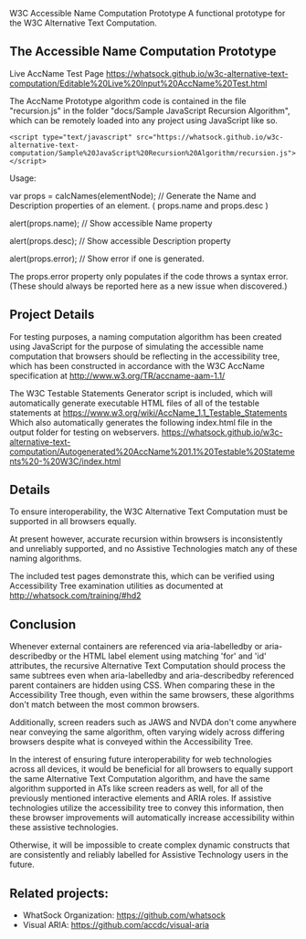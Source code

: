 W3C Accessible Name Computation Prototype
A functional prototype for the W3C Alternative Text Computation.

The Accessible Name Computation Prototype
-----

Live AccName Test Page
https://whatsock.github.io/w3c-alternative-text-computation/Editable%20Live%20Input%20AccName%20Test.html

The AccName Prototype algorithm code is contained in the file "recursion.js" in the folder "docs/Sample JavaScript Recursion Algorithm", which can be remotely loaded into any project using JavaScript like so.

```
<script type="text/javascript" src="https://whatsock.github.io/w3c-alternative-text-computation/Sample%20JavaScript%20Recursion%20Algorithm/recursion.js"></script>
```

Usage:

  var props = calcNames(elementNode); // Generate the Name and Description properties of an element. ( props.name and props.desc )

alert(props.name); // Show accessible Name property

alert(props.desc); // Show accessible Description property

alert(props.error); // Show error if one is generated. 

The props.error property only populates if the code throws a syntax error. (These should always be reported here as a new issue when discovered.)

Project Details
-----

For testing purposes, a naming computation algorithm has been created using JavaScript for the purpose of simulating the accessible name computation that browsers should be reflecting in the accessibility tree, which has been constructed in accordance with the W3C AccName specification at
http://www.w3.org/TR/accname-aam-1.1/

The W3C Testable Statements Generator script is included, which will automatically generate executable HTML files of all of the testable statements at
https://www.w3.org/wiki/AccName_1.1_Testable_Statements
Which also automatically generates the following index.html file in the output folder for testing on webservers.
https://whatsock.github.io/w3c-alternative-text-computation/Autogenerated%20AccName%201.1%20Testable%20Statements%20-%20W3C/index.html

Details
-----

To ensure interoperability, the W3C Alternative Text Computation must be supported in all browsers equally.

At present however, accurate recursion within browsers is inconsistently and unreliably supported, and no Assistive Technologies match any of these naming algorithms.

The included test pages demonstrate this, which can be verified using Accessibility Tree examination utilities as documented at
http://whatsock.com/training/#hd2

Conclusion
-----

Whenever external containers are referenced via aria-labelledby or aria-describedby or the HTML label element using matching 'for' and 'id' attributes, the recursive Alternative Text Computation should process the same subtrees even when aria-labelledby and aria-describedby referenced parent containers are hidden using CSS. When comparing these in the Accessibility Tree though, even within the same browsers, these algorithms don't match between the most common browsers.

Additionally, screen readers such as JAWS and NVDA don't come anywhere near conveying the same algorithm, often varying widely across differing browsers despite what is conveyed within the Accessibility Tree.

In the interest of ensuring future interoperability for web technologies across all devices, it would be beneficial for all browsers to equally support the same Alternative Text Computation algorithm, and have the same algorithm supported in ATs like screen readers as well, for all of the previously mentioned interactive elements and ARIA roles. If assistive technologies utilize the accessibility tree to convey this information, then these browser improvements will automatically increase accessibility within these assistive technologies.

Otherwise, it will be impossible to create complex dynamic constructs that are consistently and reliably labelled for Assistive Technology users in the future.

Related projects:
-----

* WhatSock Organization: https://github.com/whatsock
* Visual ARIA: https://github.com/accdc/visual-aria
